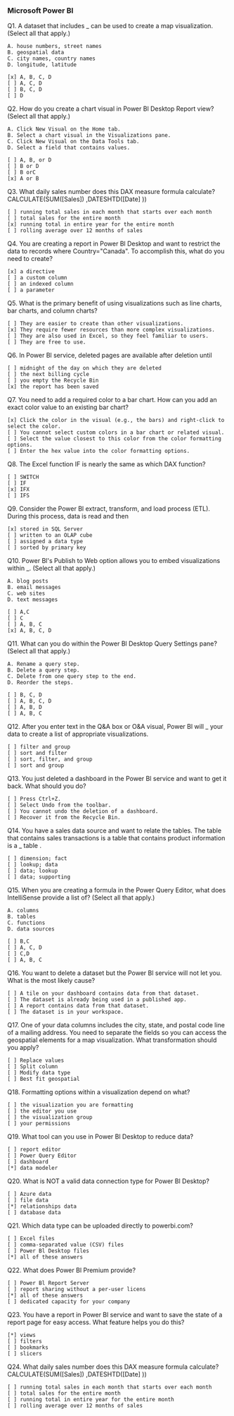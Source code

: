 ﻿### Microsoft Power BI

Q1. A dataset that includes _ can be used to create a map visualization. (Select all that apply.)
    
    A. house numbers, street names
    B. geospatial data
    C. city names, country names
    D. longitude, latitude

    [x] A, B, C, D
    [ ] A, C, D
    [ ] B, C, D
    [ ] D
    
Q2. How do you create a chart visual in Power Bl Desktop Report view? (Select all that apply.)

    A. Click New Visual on the Home tab.
    B. Select a chart visual in the Visualizations pane.
    C. Click New Visual on the Data Tools tab.
    D. Select a field that contains values.

    [ ] A, B, or D
    [ ] B or D
    [ ] B orC
    [x] A or B
    
Q3. What daily sales number does this DAX measure formula calculate? CALCULATE(SUM([Sales]) ,DATESHTD([Date] ))
 
    [ ] running total sales in each month that starts over each month
    [ ] total sales for the entire month
    [x] running total in entire year for the entire month
    [ ] rolling average over 12 months of sales
    
Q4. You are creating a report in Power Bl Desktop and want to restrict the data to records where Country="Canada". To accomplish this, what do you need to create?

    [x] a directive
    [ ] a custom column
    [ ] an indexed column
    [ ] a parameter
    
Q5. What is the primary benefit of using visualizations such as line charts, bar charts, and column charts?

    [ ] They are easier to create than other visualizations.
    [x] They require fewer resources than more complex visualizations.
    [ ] They are also used in Excel, so they feel familiar to users.
    [ ] They are free to use.
    
Q6. In Power Bl service, deleted pages are available after deletion until

    [ ] midnight of the day on which they are deleted
    [ ] the next billing cycle
    [ ] you empty the Recycle Bin
    [x] the report has been saved
    
Q7. You need to add a required color to a bar chart. How can you add an exact color value to an existing bar chart?

    [x] Click the color in the visual (e.g., the bars) and right-click to select the color.
    [ ] You cannot select custom colors in a bar chart or related visual.
    [ ] Select the value closest to this color from the color formatting options.
    [ ] Enter the hex value into the color formatting options.

Q8. The Excel function IF is nearly the same as which DAX function?

    [ ] SWITCH
    [ ] IF
    [x] IFX
    [ ] IFS

Q9. Consider the Power Bl extract, transform, and load process (ETL). During this process, data is read and then

    [x] stored in SQL Server
    [ ] written to an OLAP cube
    [ ] assigned a data type
    [ ] sorted by primary key

Q10. Power Bl's Publish to Web option allows you to embed visualizations within _. (Select all that apply.)

    A. blog posts
    B. email messages
    C. web sites
    D. text messages

    [ ] A,C
    [ ] C
    [ ] A, B, C
    [x] A, B, C, D
    
Q11. What can you do within the Power Bl Desktop Query Settings pane? (Select all that apply.)

    A. Rename a query step.
    B. Delete a query step.
    C. Delete from one query step to the end.
    D. Reorder the steps.
    
    [ ] B, C, D
    [ ] A, B, C, D
    [ ] A, B, D
    [ ] A, B, C
    
Q12. After you enter text in the Q&A box or O&A visual, Power Bl will _ your data to create a list of appropriate visualizations.

    [ ] filter and group
    [ ] sort and filter
    [ ] sort, filter, and group
    [ ] sort and group

Q13. You just deleted a dashboard in the Power Bl service and want to get it back. What should you do?

    [ ] Press Ctrl+Z.
    [ ] Select Undo from the toolbar.
    [ ] You cannot undo the deletion of a dashboard.
    [ ] Recover it from the Recycle Bin.

Q14. You have a sales data source and want to relate the tables. The table that contains sales transactions is a table that contains product information is a _ table .

    [ ] dimension; fact
    [ ] lookup; data
    [ ] data; lookup
    [ ] data; supporting

Q15. When you are creating a formula in the Power Query Editor, what does IntelliSense provide a list of? (Select all that apply.)
    
    A. columns
    B. tables
    C. functions
    D. data sources
    
    [ ] B,C
    [ ] A, C, D
    [ ] C,D
    [ ] A, B, C
    
Q16. You want to delete a dataset but the Power Bl service will not let you. What is the most likely cause?

    [ ] A tile on your dashboard contains data from that dataset.
    [ ] The dataset is already being used in a published app.
    [ ] A report contains data from that dataset.
    [ ] The dataset is in your workspace.

Q17. One of your data columns includes the city, state, and postal code line of a mailing address. You need to separate the fields so you can access the geospatial elements for a map visualization. What transformation should you apply?

    [ ] Replace values
    [ ] Split column
    [ ] Modify data type
    [ ] Best fit geospatial

Q18. Formatting options within a visualization depend on what?

    [ ] the visualization you are formatting
    [ ] the editor you use
    [ ] the visualization group
    [ ] your permissions

Q19. What tool can you use in Power Bl Desktop to reduce data?

    [ ] report editor
    [ ] Power Query Editor
    [ ] dashboard
    [*] data modeler

Q20. What is NOT a valid data connection type for Power Bl Desktop?

    [ ] Azure data
    [ ] file data
    [*] relationships data
    [ ] database data

Q21. Which data type can be uploaded directly to powerbi.com?

    [ ] Excel files
    [ ] comma-separated value (CSV) files
    [ ] Power Bl Desktop files
    [*] all of these answers

Q22. What does Power Bl Premium provide?

    [ ] Power Bl Report Server
    [ ] report sharing without a per-user licens
    [*] all of these answers
    [ ] dedicated capacity for your company

Q23. You have a report in Power Bl service and want to save the state of a report page for easy access. What feature helps you do this?

    [*] views
    [ ] filters
    [ ] bookmarks
    [ ] slicers

Q24. What daily sales number does this DAX measure formula calculate?
CALCULATE(SUM([Sales]) ,DATESHTD([Date] ))

    [ ] running total sales in each month that starts over each month
    [ ] total sales for the entire month
    [ ] running total in entire year for the entire month
    [ ] rolling average over 12 months of sales
